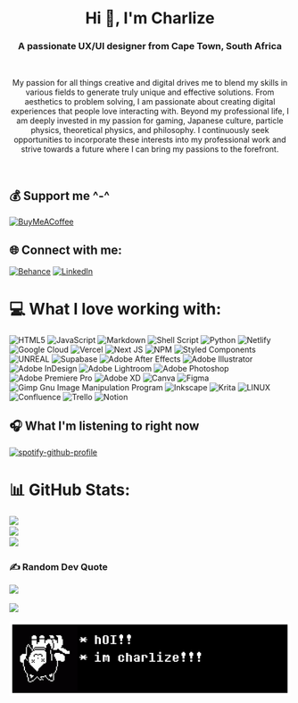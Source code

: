 <h1 align="center">Hi 👋, I'm Charlize</h1>
<h3 align="center">A passionate UX/UI designer from Cape Town, South Africa</h3>
<bR>
<p align="center">My passion for all things creative and digital drives me to blend my skills in various fields to generate truly unique and effective solutions. From aesthetics to problem solving, I am passionate about creating digital experiences that people love interacting with. Beyond my professional life, I am deeply invested in my passion for gaming, Japanese culture, particle physics, theoretical physics, and philosophy. I continuously seek opportunities to incorporate these interests into my professional work and strive towards a future where I can bring my passions to the forefront.</p>
<br>

  ## 💰 Support me ^-^
  [![BuyMeACoffee](https://www.buymeacoffee.com/assets/img/guidelines/download-assets-sm-3.svg)](https://buymeacoffee.com/charlize) 


## 🌐 Connect with me:
[![Behance](https://img.shields.io/badge/Behance-1769ff?logo=behance&logoColor=white)](https://behance.net/charlizedebeer) [![LinkedIn](https://img.shields.io/badge/LinkedIn-%230077B5.svg?logo=linkedin&logoColor=white)](https://linkedin.com/in/charlizedebeer) 

# 💻 What I love working with:
![HTML5](https://img.shields.io/badge/html5-%23E34F26.svg?style=flat-square&logo=html5&logoColor=white) ![JavaScript](https://img.shields.io/badge/javascript-%23323330.svg?style=flat-square&logo=javascript&logoColor=%23F7DF1E) ![Markdown](https://img.shields.io/badge/markdown-%23000000.svg?style=flat-square&logo=markdown&logoColor=white) ![Shell Script](https://img.shields.io/badge/shell_script-%23121011.svg?style=flat-square&logo=gnu-bash&logoColor=white) ![Python](https://img.shields.io/badge/python-3670A0?style=flat-square&logo=python&logoColor=ffdd54) ![Netlify](https://img.shields.io/badge/netlify-%23000000.svg?style=flat-square&logo=netlify&logoColor=#00C7B7) ![Google Cloud](https://img.shields.io/badge/Google%20Cloud-%234285F4.svg?style=flat-square&logo=google-cloud&logoColor=white) ![Vercel](https://img.shields.io/badge/vercel-%23000000.svg?style=flat-square&logo=vercel&logoColor=white) ![Next JS](https://img.shields.io/badge/Next-black?style=flat-square&logo=next.js&logoColor=white) ![NPM](https://img.shields.io/badge/NPM-%23000000.svg?style=flat-square&logo=npm&logoColor=white) ![Styled Components](https://img.shields.io/badge/styled--components-DB7093?style=flat-square&logo=styled-components&logoColor=white) ![UNREAL](https://img.shields.io/badge/unreal-%2320232a.svg?style=flat-square&logo=unreal-engine&logoColor=white) 	![Supabase](https://img.shields.io/badge/Supabase-3ECF8E?style=flat-square&logo=supabase&logoColor=white) ![Adobe After Effects](https://img.shields.io/badge/Adobe%20After%20Effects-9999FF.svg?style=flat-square&logo=Adobe%20After%20Effects&logoColor=white) ![Adobe Illustrator](https://img.shields.io/badge/adobeillustrator-%23FF9A00.svg?style=flat-square&logo=adobeillustrator&logoColor=white) ![Adobe InDesign](https://img.shields.io/badge/Adobe%20InDesign-49021F?style=flat-square&logo=adobeindesign&logoColor=white) ![Adobe Lightroom](https://img.shields.io/badge/Adobe%20Lightroom-31A8FF.svg?style=flat-square&logo=Adobe%20Lightroom&logoColor=white) ![Adobe Photoshop](https://img.shields.io/badge/adobephotoshop-%2331A8FF.svg?style=flat-square&logo=adobephotoshop&logoColor=white) ![Adobe Premiere Pro](https://img.shields.io/badge/Adobe%20Premiere%20Pro-9999FF.svg?style=flat-square&logo=Adobe%20Premiere%20Pro&logoColor=white) ![Adobe XD](https://img.shields.io/badge/Adobe%20XD-470137?style=flat-square&logo=Adobe%20XD&logoColor=#FF61F6) ![Canva](https://img.shields.io/badge/Canva-%2300C4CC.svg?style=flat-square&logo=Canva&logoColor=white) 	![Figma](https://img.shields.io/badge/figma-%23F24E1E.svg?style=flat-square&logo=figma&logoColor=white) ![Gimp Gnu Image Manipulation Program](https://img.shields.io/badge/Gimp-657D8B?style=flat-square&logo=gimp&logoColor=FFFFFF) ![Inkscape](https://img.shields.io/badge/Inkscape-e0e0e0?style=flat-square&logo=inkscape&logoColor=080A13) ![Krita](https://img.shields.io/badge/Krita-203759?style=flat-square&logo=krita&logoColor=EEF37B) ![LINUX](https://img.shields.io/badge/Linux-FCC624?style=flat-square&logo=linux&logoColor=black) ![Confluence](https://img.shields.io/badge/confluence-%23172BF4.svg?style=flat-square&logo=confluence&logoColor=white) ![Trello](https://img.shields.io/badge/Trello-%23026AA7.svg?style=flat-square&logo=Trello&logoColor=white) ![Notion](https://img.shields.io/badge/Notion-%23000000.svg?style=flat-square&logo=notion&logoColor=white)

## 🎧 What I'm listening to right now

[![spotify-github-profile](https://spotify-github-profile.vercel.app/api/view?uid=nxw039pjhlu7gdi55alyuszqw&cover_image=true&theme=default&show_offline=false&background_color=2a2c2d&interchange=false&bar_color=50fa7b)](https://github.com/kittinan/spotify-github-profile)

# 📊 GitHub Stats:
![](https://github-readme-stats.vercel.app/api?username=chardebeer&theme=dracula&hide_border=false&include_all_commits=false&count_private=false)<br/>
![](https://github-readme-streak-stats.herokuapp.com/?user=chardebeer&theme=dracula&hide_border=false)<br/>
![](https://github-readme-stats.vercel.app/api/top-langs/?username=chardebeer&theme=dracula&hide_border=false&include_all_commits=false&count_private=false&layout=compact)

### ✍️ Random Dev Quote
![](https://quotes-github-readme.vercel.app/api?type=horizontal&theme=tokyonight)


[![](https://visitcount.itsvg.in/api?id=chardebeer&icon=2&color=6)](https://visitcount.itsvg.in)


![](https://raw.githubusercontent.com/chardebeer/images/main/undertale_text_box.png) 

<!---
chardebeer/chardebeer is a ✨ special ✨ repository because its `README.md` (this file) appears on your GitHub profile.
You can click the Preview link to take a look at your changes.
--->

